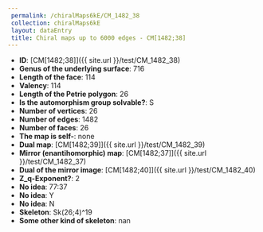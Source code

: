 ```yaml
--- 
 permalink: /chiralMaps6kE/CM_1482_38 
 collection: chiralMaps6kE
 layout: dataEntry
 title: Chiral maps up to 6000 edges - CM[1482;38]
---
```


- **ID**: [CM[1482;38]]({{ site.url }}/test/CM_1482_38)
- **Genus of the underlying surface**: 716
- **Length of the face**: 114
- **Valency**: 114
- **Length of the Petrie polygon**: 26
- **Is the automorphism group solvable?**: S
- **Number of vertices**: 26
- **Number of edges**: 1482
- **Number of faces**: 26
- **The map is self-**: none
- **Dual map**: [CM[1482;39]]({{ site.url }}/test/CM_1482_39)
- **Mirror (enantihomorphic) map**: [CM[1482;37]]({{ site.url }}/test/CM_1482_37)
- **Dual of the mirror image**: [CM[1482;40]]({{ site.url }}/test/CM_1482_40)
- **Z_q-Exponent?**: 2
- **No idea**:  77:37
- **No idea**: Y
- **No idea**: N
- **Skeleton**: Sk(26;4)^19
- **Some other kind of skeleton**: nan
